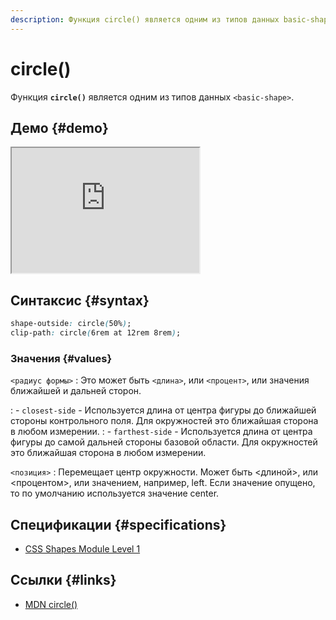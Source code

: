 ```yaml
---
description: Функция circle() является одним из типов данных basic-shape
---
```


# circle()

Функция **`circle()`** является одним из типов данных `<basic-shape>`.

## Демо {#demo}

<iframe class="interactive is-default-height" height="200" src="https://interactive-examples.mdn.mozilla.net/pages/css/function-circle.html" title="MDN Web Docs Interactive Example" loading="lazy" data-readystate="complete"></iframe>

## Синтаксис {#syntax}

```css
shape-outside: circle(50%);
clip-path: circle(6rem at 12rem 8rem);
```

### Значения {#values}

`<радиус формы>`
: Это может быть `<длина>`, или `<процент>`, или значения ближайшей и дальней сторон.

: - `closest-side` - Используется длина от центра фигуры до ближайшей стороны контрольного поля. Для окружностей это ближайшая сторона в любом измерении.
: - `farthest-side` - Используется длина от центра фигуры до самой дальней стороны базовой области. Для окружностей это ближайшая сторона в любом измерении.

`<позиция>`
: Перемещает центр окружности. Может быть <длиной>, или <процентом>, или значением, например, left. Если значение <position> опущено, то по умолчанию используется значение center.

## Спецификации {#specifications}

-   [CSS Shapes Module Level 1](https://drafts.csswg.org/css-shapes/#funcdef-basic-shape-circle)

## Ссылки {#links}

-   [MDN circle()](https://developer.mozilla.org/docs/Web/CSS/basic-shape/circle)
